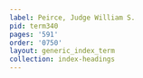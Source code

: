 ```yaml
---
label: Peirce, Judge William S.
pid: term340
pages: '591'
order: '0750'
layout: generic_index_term
collection: index-headings
---
```


